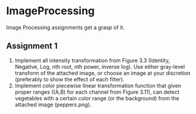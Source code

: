 # ImageProcessing
Image Processing assignments get a grasp of it.

## Assignment 1
1. Implement all intensity transformation from Figure 3.3 (Identity, Negative, Log, nth root, nth power, inverse log). Use either gray-level transform of the attached image, or choose an image at your discretion (preferably to show the effect of each filter).
2. Implement color piecewise linear transformation function that given proper ranges ((A,B) for each channel from Figure 3.11), can detect vegetables with a certain color range (or the background) from the attached image (peppers.png). 
